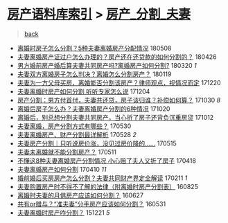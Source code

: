[房产语料库索引](../../README.md)  > [房产_分割_夫妻](房产_分割_夫妻.md)
====
> [back](../README.md)

- [离婚时房子怎么分割？5种夫妻离婚房产分配情况](http://jkwz.applinzi.com/ittc/7100692501784691718.html#%E7%A6%BB%E5%A9%9A%E6%97%B6%E6%88%BF%E5%AD%90%E6%80%8E%E4%B9%88%E5%88%86%E5%89%B2%EF%BC%9F5%E7%A7%8D%E5%A4%AB%E5%A6%BB%E7%A6%BB%E5%A9%9A%E6%88%BF%E4%BA%A7%E5%88%86%E9%85%8D%E6%83%85%E5%86%B5) 180508  
- [夫妻离婚房产证过户怎么办理的？房产还在还贷款的如何分割的？](http://jkwz.applinzi.com/ittc/7096308606712677382.html#%E5%A4%AB%E5%A6%BB%E7%A6%BB%E5%A9%9A%E6%88%BF%E4%BA%A7%E8%AF%81%E8%BF%87%E6%88%B7%E6%80%8E%E4%B9%88%E5%8A%9E%E7%90%86%E7%9A%84%EF%BC%9F%E6%88%BF%E4%BA%A7%E8%BF%98%E5%9C%A8%E8%BF%98%E8%B4%B7%E6%AC%BE%E7%9A%84%E5%A6%82%E4%BD%95%E5%88%86%E5%89%B2%E7%9A%84%EF%BC%9F) 180426  
- [男方婚前房产婚后算夫妻共同房产吗?离婚房产如何分割?](http://jkwz.applinzi.com/ittc/7082509309533750289.html#%E7%94%B7%E6%96%B9%E5%A9%9A%E5%89%8D%E6%88%BF%E4%BA%A7%E5%A9%9A%E5%90%8E%E7%AE%97%E5%A4%AB%E5%A6%BB%E5%85%B1%E5%90%8C%E6%88%BF%E4%BA%A7%E5%90%97%3F%E7%A6%BB%E5%A9%9A%E6%88%BF%E4%BA%A7%E5%A6%82%E4%BD%95%E5%88%86%E5%89%B2%3F) 180320 *1* 
- [夫妻双方离婚房子怎么判决？离婚怎么分割房产？](http://jkwz.applinzi.com/ittc/7060321260263703563.html#%E5%A4%AB%E5%A6%BB%E5%8F%8C%E6%96%B9%E7%A6%BB%E5%A9%9A%E6%88%BF%E5%AD%90%E6%80%8E%E4%B9%88%E5%88%A4%E5%86%B3%EF%BC%9F%E7%A6%BB%E5%A9%9A%E6%80%8E%E4%B9%88%E5%88%86%E5%89%B2%E6%88%BF%E4%BA%A7%EF%BC%9F) 180119  
- [夫妻为一方父母买房，离婚能否分割该房产？律师观点，视情况而定](http://jkwz.applinzi.com/ittc/7049215606618850320.html#%E5%A4%AB%E5%A6%BB%E4%B8%BA%E4%B8%80%E6%96%B9%E7%88%B6%E6%AF%8D%E4%B9%B0%E6%88%BF%EF%BC%8C%E7%A6%BB%E5%A9%9A%E8%83%BD%E5%90%A6%E5%88%86%E5%89%B2%E8%AF%A5%E6%88%BF%E4%BA%A7%EF%BC%9F%E5%BE%8B%E5%B8%88%E8%A7%82%E7%82%B9%EF%BC%8C%E8%A7%86%E6%83%85%E5%86%B5%E8%80%8C%E5%AE%9A) 171220  
- [夫妻离婚时房产如何分割 听听专家怎么说](http://jkwz.applinzi.com/ittc/7043159020091737104.html#%E5%A4%AB%E5%A6%BB%E7%A6%BB%E5%A9%9A%E6%97%B6%E6%88%BF%E4%BA%A7%E5%A6%82%E4%BD%95%E5%88%86%E5%89%B2+%E5%90%AC%E5%90%AC%E4%B8%93%E5%AE%B6%E6%80%8E%E4%B9%88%E8%AF%B4) 171204  
- [房产分割：男方付首付，夫妻共还贷，房子该归谁？补偿如何算？](http://jkwz.applinzi.com/ittc/7030295004734555153.html#%E6%88%BF%E4%BA%A7%E5%88%86%E5%89%B2%EF%BC%9A%E7%94%B7%E6%96%B9%E4%BB%98%E9%A6%96%E4%BB%98%EF%BC%8C%E5%A4%AB%E5%A6%BB%E5%85%B1%E8%BF%98%E8%B4%B7%EF%BC%8C%E6%88%BF%E5%AD%90%E8%AF%A5%E5%BD%92%E8%B0%81%EF%BC%9F%E8%A1%A5%E5%81%BF%E5%A6%82%E4%BD%95%E7%AE%97%EF%BC%9F) 171030 *8* 
- [离婚后房子怎么办？夫妻离婚房产分割的6种情况](http://jkwz.applinzi.com/ittc/7026452719739601937.html#%E7%A6%BB%E5%A9%9A%E5%90%8E%E6%88%BF%E5%AD%90%E6%80%8E%E4%B9%88%E5%8A%9E%EF%BC%9F%E5%A4%AB%E5%A6%BB%E7%A6%BB%E5%A9%9A%E6%88%BF%E4%BA%A7%E5%88%86%E5%89%B2%E7%9A%846%E7%A7%8D%E6%83%85%E5%86%B5) 171020  
- [离婚后，别总想分割夫妻共同房产，当心折了房子还背负沉重房贷](http://jkwz.applinzi.com/ittc/7023558214254330897.html#%E7%A6%BB%E5%A9%9A%E5%90%8E%EF%BC%8C%E5%88%AB%E6%80%BB%E6%83%B3%E5%88%86%E5%89%B2%E5%A4%AB%E5%A6%BB%E5%85%B1%E5%90%8C%E6%88%BF%E4%BA%A7%EF%BC%8C%E5%BD%93%E5%BF%83%E6%8A%98%E4%BA%86%E6%88%BF%E5%AD%90%E8%BF%98%E8%83%8C%E8%B4%9F%E6%B2%89%E9%87%8D%E6%88%BF%E8%B4%B7) 171012  
- [夫妻离婚，房产分割方式有哪些？](http://jkwz.applinzi.com/ittc/6973549179765785604.html#%E5%A4%AB%E5%A6%BB%E7%A6%BB%E5%A9%9A%EF%BC%8C%E6%88%BF%E4%BA%A7%E5%88%86%E5%89%B2%E6%96%B9%E5%BC%8F%E6%9C%89%E5%93%AA%E4%BA%9B%EF%BC%9F) 170530  
- [夫妻离婚房产、财产分割最详解析](http://jkwz.applinzi.com/ittc/6972677578794992644.html#%E5%A4%AB%E5%A6%BB%E7%A6%BB%E5%A9%9A%E6%88%BF%E4%BA%A7%E3%80%81%E8%B4%A2%E4%BA%A7%E5%88%86%E5%89%B2%E6%9C%80%E8%AF%A6%E8%A7%A3%E6%9E%90) 170528 *2* 
- [夫妻房产分割｜只听说房价涨，没见过房价降的……](http://jkwz.applinzi.com/ittc/6965336130303034372.html#%E5%A4%AB%E5%A6%BB%E6%88%BF%E4%BA%A7%E5%88%86%E5%89%B2%EF%BD%9C%E5%8F%AA%E5%90%AC%E8%AF%B4%E6%88%BF%E4%BB%B7%E6%B6%A8%EF%BC%8C%E6%B2%A1%E8%A7%81%E8%BF%87%E6%88%BF%E4%BB%B7%E9%99%8D%E7%9A%84%E2%80%A6%E2%80%A6) 170515  
- [夫妻未离婚就不能分割房产？](http://jkwz.applinzi.com/ittc/6966357022554457092.html#%E5%A4%AB%E5%A6%BB%E6%9C%AA%E7%A6%BB%E5%A9%9A%E5%B0%B1%E4%B8%8D%E8%83%BD%E5%88%86%E5%89%B2%E6%88%BF%E4%BA%A7%EF%BC%9F) 170511  
- [不懂这8种夫妻离婚房产分割情况 小心赔了夫人又折了房子](http://jkwz.applinzi.com/ittc/6957871410260214788.html#%E4%B8%8D%E6%87%82%E8%BF%998%E7%A7%8D%E5%A4%AB%E5%A6%BB%E7%A6%BB%E5%A9%9A%E6%88%BF%E4%BA%A7%E5%88%86%E5%89%B2%E6%83%85%E5%86%B5+%E5%B0%8F%E5%BF%83%E8%B5%94%E4%BA%86%E5%A4%AB%E4%BA%BA%E5%8F%88%E6%8A%98%E4%BA%86%E6%88%BF%E5%AD%90) 170418  
- [夫妻离婚房产如何分割](http://jkwz.applinzi.com/ittc/6954685542032737284.html#%E5%A4%AB%E5%A6%BB%E7%A6%BB%E5%A9%9A%E6%88%BF%E4%BA%A7%E5%A6%82%E4%BD%95%E5%88%86%E5%89%B2) 170410 *11* 
- [婚前婚后买房房产怎么分割？夫妻共同财产界定全解读](http://jkwz.applinzi.com/ittc/6933161938283660292.html#%E5%A9%9A%E5%89%8D%E5%A9%9A%E5%90%8E%E4%B9%B0%E6%88%BF%E6%88%BF%E4%BA%A7%E6%80%8E%E4%B9%88%E5%88%86%E5%89%B2%EF%BC%9F%E5%A4%AB%E5%A6%BB%E5%85%B1%E5%90%8C%E8%B4%A2%E4%BA%A7%E7%95%8C%E5%AE%9A%E5%85%A8%E8%A7%A3%E8%AF%BB) 170211 *1* 
- [夫妻购置房产时不得不了解的法律（附离婚时房产分割表）](http://jkwz.applinzi.com/ittc/6869709376931234821.html#%E5%A4%AB%E5%A6%BB%E8%B4%AD%E7%BD%AE%E6%88%BF%E4%BA%A7%E6%97%B6%E4%B8%8D%E5%BE%97%E4%B8%8D%E4%BA%86%E8%A7%A3%E7%9A%84%E6%B3%95%E5%BE%8B%EF%BC%88%E9%99%84%E7%A6%BB%E5%A9%9A%E6%97%B6%E6%88%BF%E4%BA%A7%E5%88%86%E5%89%B2%E8%A1%A8%EF%BC%89) 160825  
- [离婚时夫妻的月供房产应该如何分割？](http://jkwz.applinzi.com/ittc/6848422777887130628.html#%E7%A6%BB%E5%A9%9A%E6%97%B6%E5%A4%AB%E5%A6%BB%E7%9A%84%E6%9C%88%E4%BE%9B%E6%88%BF%E4%BA%A7%E5%BA%94%E8%AF%A5%E5%A6%82%E4%BD%95%E5%88%86%E5%89%B2%EF%BC%9F) 160627  
- [共有or赠与？“准夫妻”分手房产应该如何分割？](http://jkwz.applinzi.com/ittc/6838306731251467268.html#%E5%85%B1%E6%9C%89or%E8%B5%A0%E4%B8%8E%EF%BC%9F%E2%80%9C%E5%87%86%E5%A4%AB%E5%A6%BB%E2%80%9D%E5%88%86%E6%89%8B%E6%88%BF%E4%BA%A7%E5%BA%94%E8%AF%A5%E5%A6%82%E4%BD%95%E5%88%86%E5%89%B2%EF%BC%9F) 160531  
- [夫妻离婚时房产咋分割？](http://jkwz.applinzi.com/ittc/6778219191706584068.html#%E5%A4%AB%E5%A6%BB%E7%A6%BB%E5%A9%9A%E6%97%B6%E6%88%BF%E4%BA%A7%E5%92%8B%E5%88%86%E5%89%B2%EF%BC%9F) 151221 *5* 
